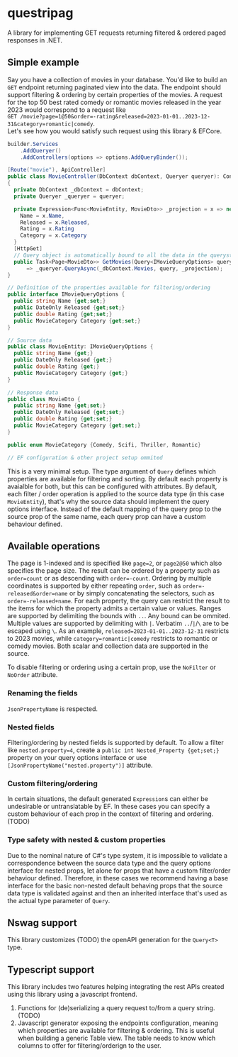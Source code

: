 # questripag
A library for implementing GET requests returning filtered &amp; ordered paged responses in .NET.

## Simple example
Say you have a collection of movies in your database. You'd like to build an `GET` endpoint returning paginated view into the data. The endpoint should support filtering & ordering by certain properties of the movies.
A request for the top 50 best rated comedy or romantic movies released in the year 2023 would correspond to a request like  
`GET /movie?page=1@50&order=-rating&released=2023-01-01..2023-12-31&category=romantic|comedy`.  
Let's see how you would satisfy such request using this library & EFCore.

```cs
builder.Services
    .AddQueryer()
    .AddControllers(options => options.AddQueryBinder());

[Route("movie"), ApiController]
public class MovieController(DbContext dbContext, Queryer queryer): ControllerBase
{
  private DbContext _dbContext = dbContext;
  private Queryer _queryer = queryer;

  private Expression<Func<MovieEntity, MovieDto>> _projection = x => new MovieDto {
    Name = x.Name,
    Released = x.Released,
    Rating = x.Rating
    Category = x.Category
  }
  [HttpGet]
  // Query object is automatically bound to all the data in the querystring of the GET
  public Task<Page<MovieDto>> GetMovies(Query<IMovieQueryOptions> query) 
      => _queryer.QueryAsync(_dbContext.Movies, query, _projection);
}

// Definition of the properties available for filtering/ordering
public interface IMovieQueryOptions {
  public string Name {get;set;}
  public DateOnly Released {get;set;}
  public double Rating {get;set;}
  public MovieCategory Category {get;set;}
}

// Source data
public class MovieEntity: IMovieQueryOptions {
  public string Name {get;}
  public DateOnly Released {get;}
  public double Rating {get;}
  public MovieCategory Category {get;}
}

// Response data
public class MovieDto {
  public string Name {get;set;}
  public DateOnly Released {get;set;}
  public double Rating {get;set;}
  public MovieCategory Category {get;set;}
}

public enum MovieCategory {Comedy, Scifi, Thriller, Romantic}

// EF configuration & other project setup ommited
```

This is a very minimal setup. The type argument of `Query` defines which properties are available for filtering and sorting. By default each property is avaialble for both, but this can be configured with attributes. By default, each filter / order operation is applied to the source data type (in this case `MovieEntity`), that's why the source data should implement the query options interface. Instead of the default mapping of the query prop to the source prop of the same name, each query prop can have a custom behaviour defined.

## Available operations
The page is 1-indexed and is specified like `page=2`, or `page2@50` which also specifies the page size.
The result can be ordered by a property such as `order=count` or as descending with `order=-count`. Ordering by multiple coordinates is supported by either repeating `order`, such as `order=-released&order=name` or by simply concatenating the selectors, such as `order=-released+name`.
For each property, the query can restrict the result to the items for which the property admits a certain value or values. Ranges are supported by delimiting the bounds with `..`. Any bound can be ommited. Multiple values are supported by delimiting with `|`. Verbatim `..`/`|`/`\` are to be escaped using `\`. As an example, `released=2023-01-01..2023-12-31` restricts to 2023 movies, while `category=romantic|comedy` restricts to romantic or comedy movies.
Both scalar and collection data are supported in the source.

To disable filtering or ordering using a certain prop, use the `NoFilter` or `NoOrder` attribute.

### Renaming the fields
`JsonPropertyName` is respected.

### Nested fields
Filtering/ordering by nested fields is supported by default. To allow a filter like `nested.property=4`, create a `public int Nested_Property {get;set;}` property on your query options interface or use `[JsonPropertyName("nested.property")]` attribute.

### Custom filtering/ordering
In certain situations, the default generated `Expression`s can either be undesirable or untranslatable by EF. In these cases you can specify a custom behaviour of each prop in the context of filtering and ordering. (TODO)

### Type safety with nested & custom properties
Due to the nominal nature of C#'s type system, it is impossible to validate a correspondence between the source data type and the query options interface for nested props, let alone for props that have a custom filter/order behaviour defined. Therefore, in these cases we recommend having a base interface for the basic non-nested default behaving props that the source data type is validated against and then an inherited interface that's used as the actual type parameter of `Query`.

## Nswag support
This library customizes (TODO) the openAPI generation for the `Query<T>` type.

## Typescript support
This library includes two features helping integrating the rest APIs created using this library using a javascript frontend.
1. Functions for (de)serializing a query request to/from a query string. (TODO)
2. Javascript generator exposing the endpoints configuration, meaning which properties are available for filtering & ordering. This is useful when building a generic Table view. The table needs to know which columns to offer for filtering/orderign to the user.
